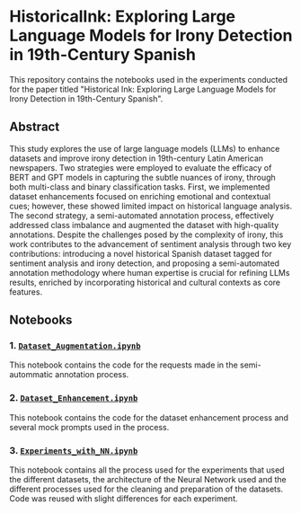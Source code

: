 # HistoricalInk: Exploring Large Language Models for Irony Detection in 19th-Century Spanish

This repository contains the notebooks used in the experiments conducted for the paper titled "Historical Ink: Exploring Large Language Models for Irony Detection in 19th-Century Spanish".

## Abstract
This study explores the use of large language models (LLMs) to enhance datasets and improve irony detection in 19th-century Latin American newspapers. Two strategies were employed to evaluate the efficacy of BERT and GPT models in capturing the subtle nuances of irony, through both multi-class and binary classification tasks. First, we implemented dataset enhancements focused on enriching emotional and contextual cues; however, these showed limited impact on historical language analysis. The second strategy, a semi-automated annotation process, effectively addressed class imbalance and augmented the dataset with high-quality annotations. Despite the challenges posed by the complexity of irony, this work contributes to the advancement of sentiment analysis through two key contributions: introducing a novel historical Spanish dataset tagged for sentiment analysis and irony detection, and proposing a semi-automated annotation methodology where human expertise is crucial for refining LLMs results, enriched by incorporating historical and cultural contexts as core features.

## Notebooks

### 1. [`Dataset_Augmentation.ipynb`](https://github.com/historicalink/ironydetection/blob/main/Dataset_Augmentation.ipynb)
This notebook contains the code for the requests made in the semi-autommatic annotation process.

### 2. [`Dataset_Enhancement.ipynb`](https://github.com/historicalink/ironydetection/blob/main/Dataset_Enhancement.ipynb)
This notebook contains the code for the dataset enhancement process and several mock prompts used in the process.

### 3. [`Experiments_with_NN.ipynb`](https://github.com/historicalink/ironydetection/blob/main/Experiments_with_NN.ipynb)
This notebook contains all the process used for the experiments that used the different datasets, the architecture of the Neural Network used and the different processes used for the cleaning and preparation of the datasets. Code was reused with slight differences for each experiment.
